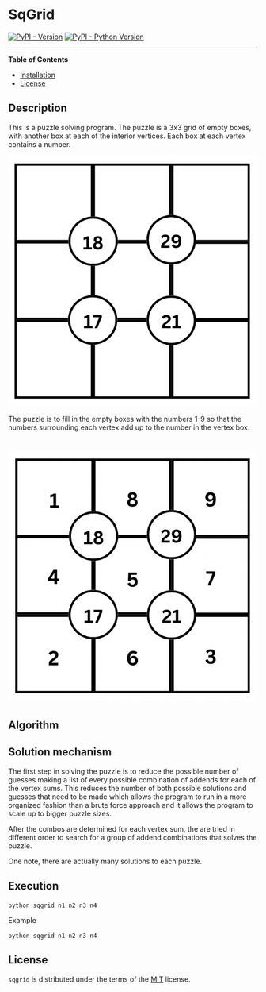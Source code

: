 # SqGrid

[![PyPI - Version](https://img.shields.io/pypi/v/sqgrid.svg)](https://pypi.org/project/sqgrid)
[![PyPI - Python Version](https://img.shields.io/pypi/pyversions/sqgrid.svg)](https://pypi.org/project/sqgrid)

-----

**Table of Contents**

- [Installation](#installation)
- [License](#license)

## Description

This is a puzzle solving program. The puzzle is a 3x3 grid of empty boxes, with another box at each of the interior vertices. Each box at each vertex contains a number.

![Sums puzzle](images/puzzle_sums.png)

The puzzle is to fill in the empty boxes with the numbers 1-9 so that the numbers surrounding each vertex add up to the number in the vertex box.

![Sums puzzle solved](images/puzzle_sums_solved.png)
=======
## Algorithm

## Solution mechanism

The first step in solving the puzzle is to reduce the possible number of guesses making a list of every possible combination of addends for each of the vertex sums. This reduces the number of both possible solutions and guesses that need to be made which allows the program to run in a more organized fashion than a brute force approach and it allows the program to scale up to bigger puzzle sizes.

After the combos are determined for each vertex sum, the are tried in different order to search for a group of addend combinations that solves the puzzle.

One note, there are actually many solutions to each puzzle.


## Execution

```console
python sqgrid n1 n2 n3 n4
```

Example
```console
python sqgrid n1 n2 n3 n4
```

## License

`sqgrid` is distributed under the terms of the [MIT](https://spdx.org/licenses/MIT.html) license.
